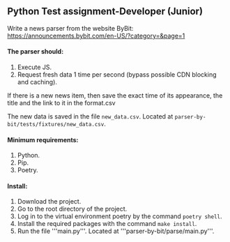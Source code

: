 ## Python Test assignment-Developer (Junior)   

Write a news parser from the website ByBit:   
https://announcements.bybit.com/en-US/?category=&page=1   

#### The parser should:   
1. Execute JS.   
2. Request fresh data 1 time per second (bypass possible CDN blocking and caching).   

If there is a new news item, then save the exact time of its appearance, the title and the link to it in the format.csv

The new data is saved in the file ```new_data.csv```. Located at ```parser-by-bit/tests/fixtures/new_data.csv```.

#### Minimum requirements:   
1. Python.
2. Pip.
3. Poetry.

#### Install:
1. Download the project.
2. Go to the root directory of the project.
3. Log in to the virtual environment poetry by the command ```poetry shell```.
4. Install the required packages with the command ```make install```.
5. Run the file '''main.py'''.  Located at '''parser-by-bit/parse/main.py'''.
